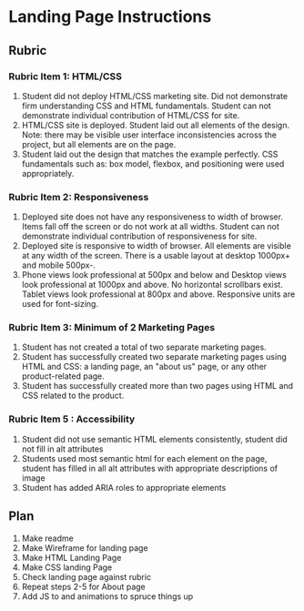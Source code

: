 # Landing Page Instructions 

## Rubric

### Rubric Item 1: HTML/CSS

1. Student did not deploy HTML/CSS marketing site. Did not demonstrate firm understanding CSS and HTML fundamentals. Student can not demonstrate individual contribution of HTML/CSS for site. 
2. HTML/CSS site is deployed. Student laid out all elements of the design. Note: there may be visible user interface inconsistencies across the project, but all elements are on the page. 
3. Student laid out the design that matches the example perfectly. CSS fundamentals such as: box model, flexbox, and positioning were used appropriately.


### Rubric Item 2: Responsiveness

1. Deployed site does not have any responsiveness to width of browser. Items fall off the screen or do not work at all widths. Student can not demonstrate individual contribution of responsiveness for site. 
2. Deployed site is responsive to width of browser. All elements are visible at any width of the screen. There is a usable layout at desktop 1000px+ and mobile 500px-.  
3. Phone views look professional at 500px and below and Desktop views look professional at 1000px and above. No horizontal scrollbars exist. Tablet views look professional at 800px and above. Responsive units are used for font-sizing.

### Rubric Item 3: Minimum of 2 Marketing Pages

1. Student has not created a total of two separate marketing pages.
2. Student has successfully created two separate marketing pages using HTML and CSS: a landing page, an "about us" page, or any other product-related page.
3. Student has successfully created more than two pages using HTML and CSS related to the product.

###  Rubric Item 5 : Accessibility 

1. Student did not use semantic HTML elements consistently, student did not fill in alt attributes
2. Students used most semantic html for each element on the page, student has filled in all alt attributes with appropriate descriptions of image
3. Student has added ARIA roles to appropriate elements 

## Plan

1. Make readme
2. Make Wireframe for landing page
3. Make HTML Landing Page
4. Make CSS landing Page
5. Check landing page against rubric
6. Repeat steps 2-5 for About page
7. Add JS to and animations to spruce things up